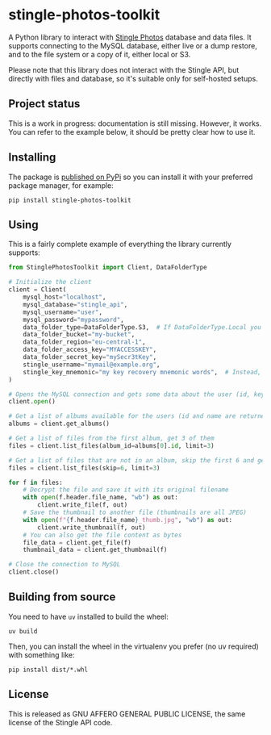# stingle-photos-toolkit

A Python library to interact with [Stingle Photos](https://stingle.org/) database and data files. It supports connecting to the MySQL database, either live or a dump restore, and to the file system or a copy of it, either local or S3.

Please note that this library does not interact with the Stingle API, but directly with files and database, so it's suitable only for self-hosted setups.

## Project status

This is a work in progress: documentation is still missing. However, it works. You can refer to the example below, it should be pretty clear how to use it.

## Installing

The package is [published on PyPi](https://pypi.org/project/stingle-photos-toolkit/) so you can install it with your preferred package manager, for example:

```
pip install stingle-photos-toolkit
```

## Using

This is a fairly complete example of everything the library currently supports:

```python
from StinglePhotosToolkit import Client, DataFolderType

# Initialize the client
client = Client(
    mysql_host="localhost",
    mysql_database="stingle_api",
    mysql_username="user",
    mysql_password="mypassword",
    data_folder_type=DataFolderType.S3,  # If DataFolderType.Local you need to pass the data_folder_path argument instead of the next 4 ones
    data_folder_bucket="my-bucket",
    data_folder_region="eu-central-1",
    data_folder_access_key="MYACCESSKEY",
    data_folder_secret_key="mySecr3tKey",
    stingle_username="mymail@example.org",
    stingle_key_mnemonic="my key recovery mnemonic words",  # Instead, you can pass the stingle_password argument if you backed up the key to the server: the key will be retrieved and decrypted from the database
)

# Opens the MySQL connection and gets some data about the user (id, key if needed)
client.open()

# Get a list of albums available for the users (id and name are returned)
albums = client.get_albums()

# Get a list of files from the first album, get 3 of them
files = client.list_files(album_id=albums[0].id, limit=3)

# Get a list of files that are not in an album, skip the first 6 and get 3 of them
files = client.list_files(skip=6, limit=3)

for f in files:
    # Decrypt the file and save it with its original filename
    with open(f.header.file_name, "wb") as out:
        client.write_file(f, out)
    # Save the thumbnail to another file (thumbnails are all JPEG)
    with open(f"{f.header.file_name}_thumb.jpg", "wb") as out:
        client.write_thumbnail(f, out)
    # You can also get the file content as bytes
    file_data = client.get_file(f)
    thumbnail_data = client.get_thumbnail(f)

# Close the connection to MySQL
client.close()
```

## Building from source

You need to have `uv` installed to build the wheel:

```
uv build
```

Then, you can install the wheel in the virtualenv you prefer (no uv required) with something like:

```
pip install dist/*.whl
```

## License

This is released as GNU AFFERO GENERAL PUBLIC LICENSE, the same license of the Stingle API code.
